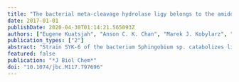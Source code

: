 ```yaml
---
title: "The bacterial meta-cleavage hydrolase ligy belongs to the amidohydrolase superfamily, not to the α/β-hydrolase superfamily"
date: 2017-01-01
publishDate: 2020-04-30T01:14:21.565093Z
authors: ["Eugene Kuatsjah", "Anson C. K. Chan", "Marek J. Kobylarz", "Michael E. P. Murphy", "Lindsay D. Eltis"]
publication_types: ["2"]
abstract: "Strain SYK-6 of the bacterium Sphingobium sp. catabolizes lignin-derived biphenyl via a meta-cleavage pathway. In this pathway, LigY is proposed to catalyze the hydrolysis of the meta-cleavage product (MCP) 4,11-dicarboxy-8-hydroxy-9-methoxy-2-hydroxy-6-oxo-6-phenyl-hexa-2,4-dienoate. Here, we validated this reaction by identifying 5-carboxyvanillate and 4-carboxy-2-hydroxypenta-2,4-dienoate as the products and detd. the kcat and kcat/Km values as 9.3 ± 0.6 s-1 and 2.5 ± 0.2 × 107m-1 s-1, resp. Sequence analyses and a 1.9 Å resoln. crystal structure established that LigY belongs to the amidohydrolase superfamily, unlike previously characterized MCP hydrolases, which are serine-dependent enzymes of the α/β-hydrolase superfamily. The active-site architecture of LigY resembled that of α-amino-β-carboxymuconic-ε-semialdehyde decarboxylase, a class III amidohydrolase, with a single zinc ion coordinated by His-6, His-8, His-179, and Glu-282. Interestingly, we found that LigY lacks the acidic residue proposed to activate water for hydrolysis in other class III amidohydrolases. Moreover, substitution of His-223, a conserved residue proposed to activate water in other amidohydrolases, reduced the kcat to a much lesser extent than what has been reported for other amidohydrolases, suggesting that His-223 has a different role in LigY. Substitution of Arg-72, Tyr-190, Arg-234, or Glu-282 reduced LigY activity over 100-fold. On the basis of these results, we propose a catalytic mechanism involving substrate tautomerization, substrate-assisted activation of water for hydrolysis, and formation of a gem-diol intermediate. This last step diverges from what occurs in serine-dependent MCP hydrolases. This study provides insight into C-C-hydrolyzing enzymes and expands the known range of reactions catalyzed by the amidohydrolase superfamily. [on SciFinder(R)]"
featured: false
publication: "*J Biol Chem*"
doi: "10.1074/jbc.M117.797696"
---
```


